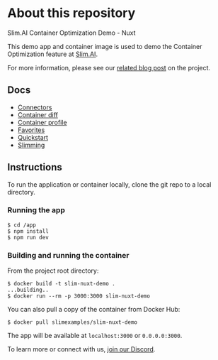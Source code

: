 # About this repository
Slim.AI Container Optimization Demo - Nuxt

This demo app and container image is used to demo the Container Optimization feature at [Slim.AI](https://www.slim.ai). 

For more information, please see our [related blog post](https://community.slim.ai/t/slimming-a-containerized-nuxtjs-app-with-slim-ai/84) on the project. 

## Docs
- [Connectors](docs/connectors.md)
- [Container diff](docs/container-diff.md)
- [Container profile](docs/container-profile.md)
- [Favorites](docs/favorites.md)
- [Quickstart](docs/quickstart.md)
- [Slimming](docs/slimming.md)

## Instructions 
To run the application or container locally, clone the git repo to a local directory. 

### Running the app
```
$ cd /app
$ npm install
$ npm run dev 
```

### Building and running the container
From the project root directory: 

```
$ docker build -t slim-nuxt-demo . 
...building..
$ docker run --rm -p 3000:3000 slim-nuxt-demo
```

You can also pull a copy of the container from Docker Hub: 

```
$ docker pull slimexamples/slim-nuxt-demo
```

The app will be available at `localhost:3000` or `0.0.0.0:3000`. 

To learn more or connect with us, [join our Discord](https://discord.gg/uBttmfyYNB). 
